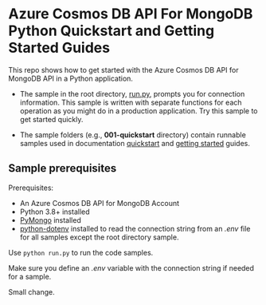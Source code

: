 # Azure Cosmos DB API For MongoDB Python Quickstart and Getting Started Guides

This repo shows how to get started with the Azure Cosmos DB API for MongoDB API in a Python application.

* The sample in the root directory, [run.py](run.py), prompts you for connection information. This sample is written with separate functions for each operation as you might do in a production application. Try this sample to get started quickly.

* The sample folders (e.g., **001-quickstart** directory) contain runnable samples used in documentation [quickstart](https://learn.microsoft.com/azure/cosmos-db/mongodb/quickstart-python) and [getting started](https://learn.microsoft.com/azure/cosmos-db/mongodb/how-to-python-get-started) guides.

## Sample prerequisites

Prerequisites:

* An Azure Cosmos DB API for MongoDB Account
* Python 3.8+ installed
* [PyMongo](https://www.mongodb.com/docs/drivers/pymongo/) installed
* [python-dotenv](https://pypi.org/project/python-dotenv/) installed to read the connection string from an *.env* file for all samples except the root directory sample.

Use `python run.py` to run the code samples. 

Make sure you define an *.env* variable with the connection string if needed for a sample.

Small change.
